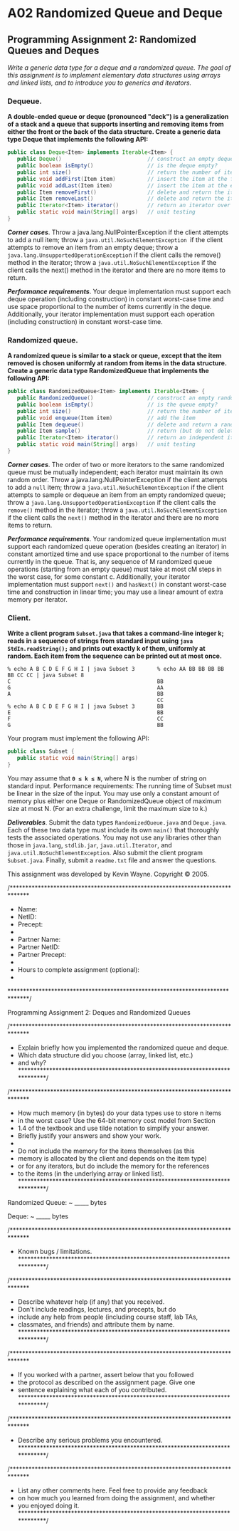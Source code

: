 # A02 Randomized Queue and Deque
## Programming Assignment 2:  Randomized Queues and Deques
_Write a generic data type for a deque and a randomized queue. The goal of this assignment is to implement elementary data structures using arrays and linked lists, and to introduce you to generics and iterators._

### Dequeue.
**A double-ended queue or deque (pronounced "deck") is a generalization of a stack and a queue that supports inserting and removing items from either the front or the back of the data structure. Create a generic data type Deque that implements the following API:**
```java
public class Deque<Item> implements Iterable<Item> {
   public Deque()                           // construct an empty deque
   public boolean isEmpty()                 // is the deque empty?
   public int size()                        // return the number of items on the deque
   public void addFirst(Item item)          // insert the item at the front
   public void addLast(Item item)           // insert the item at the end
   public Item removeFirst()                // delete and return the item at the front
   public Item removeLast()                 // delete and return the item at the end
   public Iterator<Item> iterator()         // return an iterator over items in order from front to end
   public static void main(String[] args)   // unit testing
}
  ```
_**Corner cases**_.  Throw a java.lang.NullPointerException if the client attempts to add a null item; throw a `java.util.NoSuchElementException `if the client attempts to remove an item from an empty deque; throw a `java.lang.UnsupportedOperationExceptio`n if the client calls the remove() method in the iterator; throw a `java.util.NoSuchElementException` if the client calls the next() method in the iterator and there are no more items to return.

_**Performance requirements**_.  Your deque implementation must support each deque operation (including construction) in constant worst-case time and use space proportional to the number of items currently in the deque. Additionally, your iterator implementation must support each operation (including construction) in constant worst-case time.

### Randomized queue. 
**A randomized queue is similar to a stack or queue, except that the item removed is chosen uniformly at random from items in the data structure. Create a generic data type RandomizedQueue that implements the following API:**
```java
public class RandomizedQueue<Item> implements Iterable<Item> {
   public RandomizedQueue()                 // construct an empty randomized queue
   public boolean isEmpty()                 // is the queue empty?
   public int size()                        // return the number of items on the queue
   public void enqueue(Item item)           // add the item
   public Item dequeue()                    // delete and return a random item
   public Item sample()                     // return (but do not delete) a random item
   public Iterator<Item> iterator()         // return an independent iterator over items in random order
   public static void main(String[] args)   // unit testing
}
```
_**Corner cases**_.  The order of two or more iterators to the same randomized queue must be mutually independent; each iterator must maintain its own random order. Throw a java.lang.NullPointerException if the client attempts to add a `null` item; throw a `java.util.NoSuchElementException` if the client attempts to sample or dequeue an item from an empty randomized queue; throw a `java.lang.UnsupportedOperationException` if the client calls the `remove()` method in the iterator; throw a `java.util.NoSuchElementException` if the client calls the `next()` method in the iterator and there are no more items to return.

_**Performance requirements**_.  Your randomized queue implementation must support each randomized queue operation (besides creating an iterator) in constant amortized time and use space proportional to the number of items currently in the queue. That is, any sequence of M randomized queue operations (starting from an empty queue) must take at most cM steps in the worst case, for some constant c. Additionally, your iterator implementation must support `next()` and `hasNext()` in constant worst-case time and construction in linear time; you may use a linear amount of extra memory per iterator.

### Client. 
**Write a client program `Subset.java` that takes a command-line integer k; reads in a sequence of strings from standard input using ```java StdIn.readString();``` and prints out exactly k of them, uniformly at random. Each item from the sequence can be printed out at most once.**
```
% echo A B C D E F G H I | java Subset 3       % echo AA BB BB BB BB BB CC CC | java Subset 8
C                                              BB
G                                              AA
A                                              BB
                                               CC
% echo A B C D E F G H I | java Subset 3       BB
E                                              BB
F                                              CC
G                                              BB
```
Your program must implement the following API:
```java
public class Subset {
   public static void main(String[] args)
}
```
You may assume that **`0 ≤ k ≤ N`**, where N is the number of string on standard input.
Performance requirements:  The running time of Subset must be linear in the size of the input. You may use only a constant amount of memory plus either one Deque or RandomizedQueue object of maximum size at most N. (For an extra challenge, limit the maximum size to k.)

_**Deliverables**_. Submit the data types `RandomizedQueue.java` and `Deque.java`. Each of these two data type must include its own `main()` that thoroughly tests the associated operations. You may not use any libraries other than those in `java.lang`, `stdlib.jar`, `java.util.Iterator`, and `java.util.NoSuchElementException`. Also submit the client program `Subset.java`. Finally, submit a `readme.txt` file and answer the questions.

This assignment was developed by Kevin Wayne. 
Copyright © 2005.

/******************************************************************************
 *  Name:    
 *  NetID:   
 *  Precept: 
 *
 *  Partner Name:     
 *  Partner NetID:    
 *  Partner Precept:  
 *
 *  Hours to complete assignment (optional):
 *
 ******************************************************************************/

Programming Assignment 2: Deques and Randomized Queues


/******************************************************************************
 *  Explain briefly how you implemented the randomized queue and deque.
 *  Which data structure did you choose (array, linked list, etc.)
 *  and why?
 *****************************************************************************/


/******************************************************************************
 *  How much memory (in bytes) do your data types use to store n items
 *  in the worst case? Use the 64-bit memory cost model from Section
 *  1.4 of the textbook and use tilde notation to simplify your answer.
 *  Briefly justify your answers and show your work.
 *
 *  Do not include the memory for the items themselves (as this
 *  memory is allocated by the client and depends on the item type)
 *  or for any iterators, but do include the memory for the references
 *  to the items (in the underlying array or linked list).
 *****************************************************************************/

Randomized Queue:   ~  _____  bytes

Deque:              ~  _____  bytes




/******************************************************************************
 *  Known bugs / limitations.
 *****************************************************************************/


/******************************************************************************
 *  Describe whatever help (if any) that you received.
 *  Don't include readings, lectures, and precepts, but do
 *  include any help from people (including course staff, lab TAs,
 *  classmates, and friends) and attribute them by name.
 *****************************************************************************/



/******************************************************************************
 *  If you worked with a partner, assert below that you followed
 *  the protocol as described on the assignment page. Give one
 *  sentence explaining what each of you contributed.
 *****************************************************************************/



/******************************************************************************
 *  Describe any serious problems you encountered.                    
 *****************************************************************************/



/******************************************************************************
 *  List any other comments here. Feel free to provide any feedback   
 *  on how much you learned from doing the assignment, and whether    
 *  you enjoyed doing it.                                             
 *****************************************************************************/

